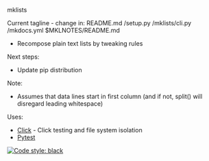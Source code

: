 mklists

Current tagline - change in: README.md /setup.py /mklists/cli.py /mkdocs.yml $MKLNOTES/README.md
* Recompose plain text lists by tweaking rules

Next steps:
* Update pip distribution

Note:
* Assumes that data lines start in first column (and if not, split() will
  disregard leading whitespace)

Uses:
* [Click](http://click.pocoo.org/7/utils/) - Click testing and file system isolation
* [Pytest](https://pytest.org/)

[![Code style: black](https://img.shields.io/badge/code%20style-black-000000.svg)](https://github.com/ambv/black)
